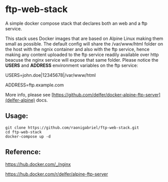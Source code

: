 # ftp-web-stack
A simple docker compose stack that declares both an web and a ftp service. 

This stack uses Docker images that are based on Alpine Linux making them small as possible.
The default config will share the /var/www/html folder on the host with the ngnix container and also with the ftp service, hence making any content uploaded to the ftp service readily available over http beacuse the nginx service will expose that same folder.
Please notice the **USERS** and **ADDRESS** environment variables on the ftp service:

USERS=john.doe|12345678|/var/www/html

ADDRESS=ftp.example.com 

More info, please see [https://github.com/delfer/docker-alpine-ftp-server](delfer-alpine) docs.


## Usage:
```
git clone https://github.com/raonigabriel/ftp-web-stack.git
cd ftp-web-stack
docker-compose up -d
```

## Reference:
https://hub.docker.com/_/nginx

https://hub.docker.com/r/delfer/alpine-ftp-server
